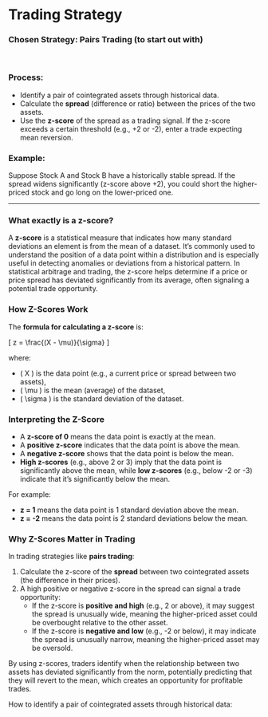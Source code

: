 # **Trading Strategy** #

### **Chosen Strategy**: Pairs Trading (to start out with) ###

<br>

### **Process**: ### 
- Identify a pair of cointegrated assets through historical data.
- Calculate the **spread** (difference or ratio) between the prices of the two assets.
- Use the **z-score** of the spread as a trading signal. If the z-score exceeds a certain threshold (e.g., +2 or -2), enter a trade expecting mean reversion.

### **Example**: ### 
Suppose Stock A and Stock B have a historically stable spread. If the spread widens significantly (z-score above +2), you could short the higher-priced stock and go long on the lower-priced one. 

---

### **What exactly is a z-score?** ###

A **z-score** is a statistical measure that indicates how many standard deviations an element is from the mean of a dataset. It’s commonly used to understand the position of a data point within a distribution and is especially useful in detecting anomalies or deviations from a historical pattern. In statistical arbitrage and trading, the z-score helps determine if a price or price spread has deviated significantly from its average, often signaling a potential trade opportunity.

### How Z-Scores Work

The **formula for calculating a z-score** is:

\[
z = \frac{(X - \mu)}{\sigma}
\]

where:
- \( X \) is the data point (e.g., a current price or spread between two assets),
- \( \mu \) is the mean (average) of the dataset,
- \( \sigma \) is the standard deviation of the dataset.

### Interpreting the Z-Score
- A **z-score of 0** means the data point is exactly at the mean.
- A **positive z-score** indicates that the data point is above the mean.
- A **negative z-score** shows that the data point is below the mean.
- **High z-scores** (e.g., above 2 or 3) imply that the data point is significantly above the mean, while **low z-scores** (e.g., below -2 or -3) indicate that it’s significantly below the mean.

For example:
- **z = 1** means the data point is 1 standard deviation above the mean.
- **z = -2** means the data point is 2 standard deviations below the mean.

### Why Z-Scores Matter in Trading

In trading strategies like **pairs trading**:
1. Calculate the z-score of the **spread** between two cointegrated assets (the difference in their prices).
2. A high positive or negative z-score in the spread can signal a trade opportunity:
   - If the z-score is **positive and high** (e.g., 2 or above), it may suggest the spread is unusually wide, meaning the higher-priced asset could be overbought relative to the other asset.
   - If the z-score is **negative and low** (e.g., -2 or below), it may indicate the spread is unusually narrow, meaning the higher-priced asset may be oversold.

By using z-scores, traders identify when the relationship between two assets has deviated significantly from the norm, potentially predicting that they will revert to the mean, which creates an opportunity for profitable trades.

How to identify a pair of cointegrated assets through historical data: